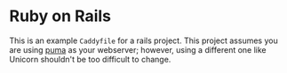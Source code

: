 # Ruby on Rails

This is an example `Caddyfile` for a rails project. This project assumes you are using [puma](http://puma.io/) as your webserver; however, using a different one like Unicorn shouldn't be too difficult to change.
